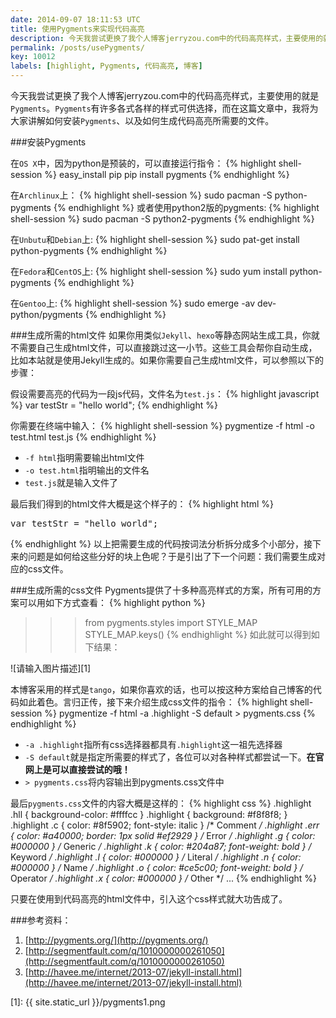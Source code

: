 ```yaml
---
date: 2014-09-07 18:11:53 UTC
title: 使用Pygments来实现代码高亮
description: 今天我尝试更换了我个人博客jerryzou.com中的代码高亮样式，主要使用的就是Pygments。Pygments有许多各式各样的样式可供选择，而在这篇文章中，我将为大家讲解如何安装Pygments、以及如何生成代码高亮所需要的文件。
permalink: /posts/usePygments/
key: 10012
labels: [highlight, Pygments, 代码高亮, 博客]
---
```


今天我尝试更换了我个人博客jerryzou.com中的代码高亮样式，主要使用的就是`Pygments`。`Pygments`有许多各式各样的样式可供选择，而在这篇文章中，我将为大家讲解如何安装`Pygments`、以及如何生成代码高亮所需要的文件。

###安装Pygments

在`OS X`中，因为python是预装的，可以直接运行指令：
{% highlight shell-session %}
easy_install pip
 pip install pygments
{% endhighlight %}

在`Archlinux`上：
{% highlight shell-session %}
sudo pacman -S python-pygments
{% endhighlight %}
或者使用python2版的pygments:
{% highlight shell-session %}
sudo pacman -S python2-pygments
{% endhighlight %}

在`Unbutu`和`Debian`上:
{% highlight shell-session %}
sudo pat-get install python-pygments
{% endhighlight %}

在`Fedora`和`CentOS`上:
{% highlight shell-session %}
sudo yum install python-pygments
{% endhighlight %}

在`Gentoo`上:
{% highlight shell-session %}
sudo emerge -av dev-python/pygments
{% endhighlight %}

###生成所需的html文件
如果你用类似`Jekyll`、`hexo`等静态网站生成工具，你就不需要自己生成html文件，可以直接跳过这一小节。这些工具会帮你自动生成，比如本站就是使用Jekyll生成的。如果你需要自己生成html文件，可以参照以下的步骤：

假设需要高亮的代码为一段js代码，文件名为`test.js`：
{% highlight javascript %}
var testStr = "hello world";
{% endhighlight %}

你需要在终端中输入：
{% highlight shell-session %}
pygmentize -f html -o test.html test.js
{% endhighlight %}

- `-f html`指明需要输出html文件
- `-o test.html`指明输出的文件名
- `test.js`就是输入文件了

最后我们得到的html文件大概是这个样子的：
{% highlight html %}
<div class="highlight"><pre><span class="kd">var</span> <span class="nx">testStr</span> <span class="o">=</span> <span class="s2">&quot;hello world&quot;</span><span class="p">;</span>
</pre></div>
{% endhighlight %}
以上把需要生成的代码按词法分析拆分成多个小部分，接下来的问题是如何给这些分好的块上色呢？于是引出了下一个问题：我们需要生成对应的css文件。

###生成所需的css文件
Pygments提供了十多种高亮样式的方案，所有可用的方案可以用如下方式查看：
{% highlight python %}
>>> from pygments.styles import STYLE_MAP
>>> STYLE_MAP.keys()
{% endhighlight %}
如此就可以得到如下结果：

![请输入图片描述][1]

本博客采用的样式是`tango`，如果你喜欢的话，也可以按这种方案给自己博客的代码如此着色。言归正传，接下来介绍生成css文件的指令：
{% highlight shell-session %}
pygmentize -f html -a .highlight -S default > pygments.css
{% endhighlight %}

- `-a .highlight`指所有css选择器都具有`.highlight`这一祖先选择器
- `-S default`就是指定所需要的样式了，各位可以对各种样式都尝试一下。**在官网上是可以直接尝试的哦！**
- `> pygments.css`将内容输出到pygments.css文件中

最后`pygments.css`文件的内容大概是这样的：
{% highlight css %}
.highlight .hll { background-color: #ffffcc }
.highlight  { background: #f8f8f8; }
.highlight .c { color: #8f5902; font-style: italic } /* Comment */
.highlight .err { color: #a40000; border: 1px solid #ef2929 } /* Error */
.highlight .g { color: #000000 } /* Generic */
.highlight .k { color: #204a87; font-weight: bold } /* Keyword */
.highlight .l { color: #000000 } /* Literal */
.highlight .n { color: #000000 } /* Name */
.highlight .o { color: #ce5c00; font-weight: bold } /* Operator */
.highlight .x { color: #000000 } /* Other */
...
{% endhighlight %}

只要在使用到代码高亮的html文件中，引入这个css样式就大功告成了。

###参考资料：
1. [http://pygments.org/](http://pygments.org/)
2. [http://segmentfault.com/q/1010000000261050](http://segmentfault.com/q/1010000000261050)
3. [http://havee.me/internet/2013-07/jekyll-install.html](http://havee.me/internet/2013-07/jekyll-install.html)

[1]: {{ site.static_url }}/pygments1.png
